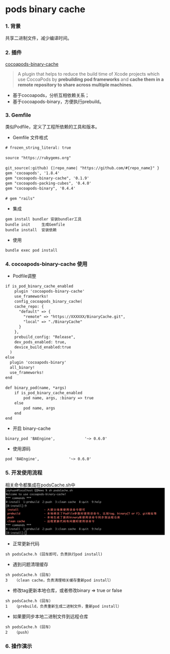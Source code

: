 #  pods binary cache

### 1. 背景
共享二进制文件，减少编译时间。

### 2. 插件
[cocoapods-binary-cache](https://github.com/grab/cocoapods-binary-cache)

>  A plugin that helps to reduce the build time of Xcode projects which use CocoaPods by **prebuilding pod frameworks** and **cache them in a remote repository to share across multiple machines**.

- 基于cocoapods，分析互相依赖关系；
- 基于cocoapods-binary，方便执行prebuild。

### 3. Gemfile
类似Podfile，定义了工程所依赖的工具和版本。

- Gemfile 文件格式
```
# frozen_string_literal: true

source "https://rubygems.org"

git_source(:github) {|repo_name| "https://github.com/#{repo_name}" }
gem 'cocoapods', '1.8.4'
gem "cocoapods-binary-cache", '0.1.9'
gem "cocoapods-packing-cubes", '0.4.0'
gem "cocoapods-binary", '0.4.4'

# gem "rails"

```
- 集成
```
gem install bundler 安装bundler工具
bundle init     生成Gemfile
bundle install  安装依赖
```
- 使用
```
bundle exec pod install
```

### 4. cocoapods-binary-cache 使用

- Podfile调整
```
if is_pod_binary_cache_enabled
    plugin 'cocoapods-binary-cache'
    use_frameworks!
    config_cocoapods_binary_cache(
    cache_repo: {
      "default" => {
        "remote" => "https://XXXXXX/BinaryCache.git",
        "local" => "./BinaryCache"
      }
    },
    prebuild_config: "Release",
    dev_pods_enabled: true,
    device_build_enabled:true
  )
else 
  plugin 'cocoapods-binary'
  all_binary!
  use_frameworks!
end

def binary_pod(name, *args)
    if is_pod_binary_cache_enabled
        pod name, args, :binary => true
    else
        pod name, args
    end
end
```

- 开启 binary-cache
```
binary_pod 'BAEngine',             '~> 0.6.0'
```
- 使用源码
```
pod 'BAEngine',             '~> 0.6.0'
```

### 5. 开发使用流程
相关命令都集成在podsCache.sh中
![命令行交换](./podsCache.png)

- 正常更新代码
```
sh podsCache.h (回车即可，负责执行pod install)
```

- 遇到问题清理缓存
```
sh podsCache.h (回车）
3   （clean cache，负责清理相关缓存重新pod install）
```

- 修改tag更新本地仓库，或者修改binary => true or false
```
sh podsCache.h (回车）
1   （prebuild，负责重新生成二进制文件，重新pod install）
```
- 如果要同步本地二进制文件到远程仓库
```
sh podsCache.h (回车）
2   （push）
```

### 6. 操作演示
